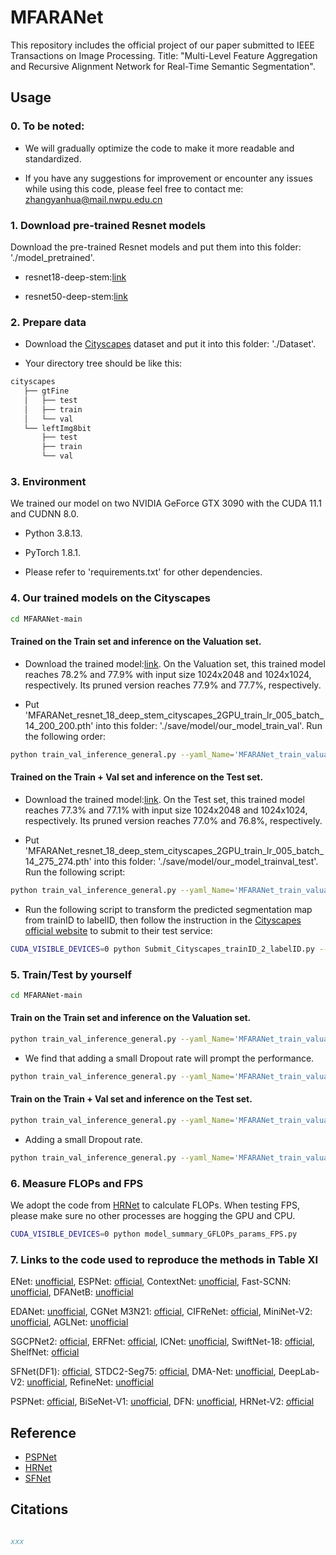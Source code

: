 # MFARANet
This repository includes the official project of our paper submitted to IEEE Transactions on Image Processing. Title: "Multi-Level Feature Aggregation and Recursive Alignment Network for Real-Time Semantic Segmentation".

## Usage

### 0. To be noted:

- We will gradually optimize the code to make it more readable and standardized.

- If you have any suggestions for improvement or encounter any issues while using this code, please feel free to contact me: zhangyanhua@mail.nwpu.edu.cn

### 1. Download pre-trained Resnet models  

Download the pre-trained Resnet models and put them into this folder: './model_pretrained'.

- resnet18-deep-stem:[link](https://drive.google.com/file/d/1q1VBV37acIte0GynoS054BWfwwdx1NiZ/view?usp=sharing)

- resnet50-deep-stem:[link](https://drive.google.com/file/d/1OktRGqZ15dIyB2YTySLfOVtprerHgbef/view?usp=sharing)

### 2. Prepare data 

- Download the [Cityscapes](https://www.cityscapes-dataset.com/) dataset and put it into this folder: './Dataset'.

- Your directory tree should be like this:

```bash
cityscapes
   ├── gtFine
   │   ├── test
   │   ├── train
   │   └── val
   └── leftImg8bit
       ├── test
       ├── train
       └── val
```

### 3. Environment 

We trained our model on two NVIDIA GeForce GTX 3090 with the CUDA 11.1 and CUDNN 8.0.

- Python 3.8.13.

- PyTorch 1.8.1. 

- Please refer to 'requirements.txt' for other dependencies.

### 4. Our trained models on the Cityscapes

````bash
cd MFARANet-main
````

#### Trained on the Train set and inference on the Valuation set.

- Download the trained model:[link](https://drive.google.com/file/d/1vGLHOW-_ref28PC0LXSyMuW-J6QJRPLB/view?usp=sharing). On the Valuation set, this trained model reaches 78.2% and 77.9% with input size 1024x2048 and 1024x1024, respectively. Its pruned version reaches 77.9% and 77.7%, respectively.

- Put 'MFARANet_resnet_18_deep_stem_cityscapes_2GPU_train_lr_005_batch_14_200_200.pth' into this folder: './save/model/our_model_train_val'. Run the following order:

````bash
python train_val_inference_general.py --yaml_Name='MFARANet_train_valuation_Basic_Config.yaml' --train_gpu 0 --NAME_model 'MFARANet_resnet_18_deep_stem' --Marker 'Branch_1_2_3_4_Paper_Val' --load_trained_model='./save/model/our_model_train_val/MFARANet_resnet_18_deep_stem_cityscapes_2GPU_train_lr_005_batch_14_200_200.pth'
````

#### Trained on the Train + Val set and inference on the Test set.

- Download the trained model:[link](https://drive.google.com/file/d/155ygZ50a6EwGqjm6qEnZ1shGQ9J3TKxn/view?usp=sharing). On the Test set, this trained model reaches 77.3% and 77.1% with input size 1024x2048 and 1024x1024, respectively. Its pruned version reaches 77.0% and 76.8%, respectively.

- Put 'MFARANet_resnet_18_deep_stem_cityscapes_2GPU_train_lr_005_batch_14_275_274.pth' into this folder: './save/model/our_model_trainval_test'. Run the following script:

````bash
python train_val_inference_general.py --yaml_Name='MFARANet_train_valuation_Basic_Config_Trainval_Test.yaml' --train_gpu 1 --NAME_model 'MFARANet_resnet_18_deep_stem' --Marker 'Branch_1_2_3_4_Paper_TrainVal_Test' --load_trained_model='./save/model/our_model_trainval_test/MFARANet_resnet_18_deep_stem_cityscapes_2GPU_train_lr_005_batch_14_275_274.pth'
````

- Run the following script to transform the predicted segmentation map from trainID to labelID, then follow the instruction in the [Cityscapes official website](https://www.cityscapes-dataset.com/) to submit to their test service:

````bash
CUDA_VISIBLE_DEVICES=0 python Submit_Cityscapes_trainID_2_labelID.py --path_Name='MFARANet_resnet_18_deep_stem_Branch_1_2_3_4_Paper_TrainVal_Test_cityscapes'
````

### 5. Train/Test by yourself

```bash
cd MFARANet-main
```

#### Train on the Train set and inference on the Valuation set.

````bash
python train_val_inference_general.py --yaml_Name='MFARANet_train_valuation_Basic_Config.yaml' --train_gpu 0 1 --NAME_model 'MFARANetScaleChoice_resnet_18_deep_stem' --Branch_Choose 1 2 3 4 --Marker 'Branch_1_2_3_4_Drop_0.05_Train_epochs_200' --epochs 200 --if_train_val
````

- We find that adding a small Dropout rate will prompt the performance.

````bash
python train_val_inference_general.py --yaml_Name='MFARANet_train_valuation_Basic_Config.yaml' --train_gpu 0 1 --NAME_model 'MFARANetScaleChoice_resnet_18_deep_stem' --Branch_Choose 1 2 3 4 --Dropout_Rate_CNN 0 0.05 0.05 0.05 0.05 --Marker 'Branch_1_2_3_4_Drop_0.05_Train_epochs_200' --epochs 200 --if_train_val
````

#### Train on the Train + Val set and inference on the Test set.

````bash
python train_val_inference_general.py --yaml_Name='MFARANet_train_valuation_Basic_Config_Trainval_Test.yaml' --train_gpu 0 1 --NAME_model 'MFARANetScaleChoice_resnet_18_deep_stem' --Branch_Choose 1 2 3 4 --Marker 'Branch_1_2_3_4_Drop_0.05_TrainVal_epochs_200' --epochs 200 --if_train_val
````

- Adding a small Dropout rate.

````bash
python train_val_inference_general.py --yaml_Name='MFARANet_train_valuation_Basic_Config_Trainval_Test.yaml' --train_gpu 0 1 --NAME_model 'MFARANetScaleChoice_resnet_18_deep_stem' --Branch_Choose 1 2 3 4 --Dropout_Rate_CNN 0 0.05 0.05 0.05 0.05 --Marker 'Branch_1_2_3_4_Drop_0.05_TrainVal_epochs_200' --epochs 200 --if_train_val
````

### 6. Measure FLOPs and FPS 

We adopt the code from [HRNet](https://github.com/HRNet/HRNet-Semantic-Segmentation/tree/HRNet-OCR?v=2) to calculate FLOPs. When testing FPS, please make sure no other processes are hogging the GPU and CPU.

```bash
CUDA_VISIBLE_DEVICES=0 python model_summary_GFLOPs_params_FPS.py 
```

### 7. Links to the code used to reproduce the methods in Table XI

ENet: [unofficial](https://github.com/davidtvs/PyTorch-ENet), ESPNet: [official](https://github.com/sacmehta/ESPNet), ContextNet: [unofficial](https://github.com/zh320/realtime-semantic-segmentation-pytorch), Fast-SCNN: [unofficial](https://github.com/Tramac/Fast-SCNN-pytorch), DFANetB: [unofficial](https://github.com/jandylin/DFANet_PyTorch) 

EDANet: [unofficial](https://github.com/wpf535236337/pytorch_EDANet), CGNet M3N21: [official](https://github.com/wutianyiRosun/CGNet), CIFReNet: [official](https://github.com/WxTu/CIFReNet), MiniNet-V2: [unofficial](https://github.com/zh320/realtime-semantic-segmentation-pytorch), AGLNet: [unofficial](https://github.com/zh320/realtime-semantic-segmentation-pytorch)

SGCPNet2: [official](https://github.com/zhouyuan888888/sgcpnet), ERFNet: [official](https://github.com/Eromera/erfnet_pytorch), ICNet: [unofficial](https://github.com/liminn/ICNet-pytorch/tree/master), SwiftNet-18: [official](https://github.com/orsic/swiftnet), ShelfNet: [official](https://github.com/juntang-zhuang/ShelfNet)

SFNet(DF1): [official](https://github.com/lxtGH/SFSegNets), STDC2-Seg75: [official](https://github.com/MichaelFan01/STDC-Seg), DMA-Net: [unofficial](https://github.com/haritsahm/pytorch-DMANet), DeepLab-V2: [unofficial](https://github.com/isht7/pytorch-deeplab-resnet), RefineNet: [unofficial](https://github.com/DrSleep/refinenet-pytorch)

PSPNet: [official](https://github.com/hszhao/semseg), BiSeNet-V1: [unofficial](https://github.com/CoinCheung/BiSeNet), DFN: [unofficial](https://github.com/lingtengqiu/Deeperlab-pytorch/blob/master/dfn.py), HRNet-V2: [official](https://github.com/HRNet/HRNet-Semantic-Segmentation/tree/HRNet-OCR?v=2)

## Reference
* [PSPNet](https://github.com/hszhao/semseg)
* [HRNet](https://github.com/HRNet/HRNet-Semantic-Segmentation/tree/HRNet-OCR?v=2)
* [SFNet](https://github.com/lxtGH/SFSegNets)

## Citations

```bibtex

xxx

```
